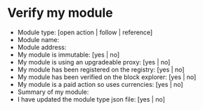 # Verify my module

- Module type: [open action | follow | reference]
- Module name: <enter module name>
- Module address: <enter module address>
- My module is immutable: [yes | no]
- My module is using an upgradeable proxy: [yes | no]
- My module has been registered on the registry: [yes | no]
- My module has been verified on the block explorer: [yes | no]
- My module is a paid action so uses currencies: [yes | no]
- Summary of my module: <enter summary of module>
- I have updated the module type json file: [yes | no]
